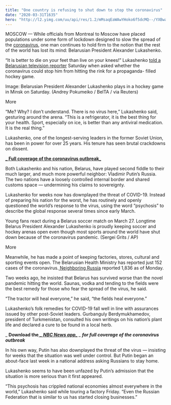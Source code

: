 ```yaml
---
title: "One country is refusing to shut down to stop the coronavirus"
date: "2020-03-31T1635"
hero: "http://l2.yimg.com/uu/api/res/1.2/mMsaqEaWAwYHoko6f5dcMQ--/YXBwaWQ9eXRhY2h5b247aD04Njt3PTEzMDs-/https://media.zenfs.com/en-US/nbc_news_122/24e872919e714c7bbcdc853351c5ef8a"
---
```

MOSCOW — While officials from Montreal to Moscow have placed populations
under some form of lockdown designed to slow the spread of the
[coronavirus][1], one man continues to hold firm to the notion that the
rest of the world has lost its mind: Belarusian President Alexander
Lukashenko.

“It is better to die on your feet than live on your knees!” Lukashenko
[told a Belarusian television reporter][2] Saturday when asked whether
the coronavirus could stop him from hitting the rink for a propaganda-
filled hockey game.

Image: Belarusian President Alexander Lukashenko plays in a hockey game
in Minsk on Saturday. (Andrey Pokumeiko / BelTA / via Reuters)

More

“Me? Why? I don’t understand. There is no virus here,” Lukashenko said,
gesturing around the arena. “This is a refrigerator, it is the best
thing for your health. Sport, especially on ice, is better than any
antiviral medication. It is the real thing.”

Lukashenko, one of the longest-serving leaders in the former Soviet
Union, has been in power for over 25 years. His tenure has seen brutal
crackdowns on dissent.

[ _ **Full coverage of the coronavirus outbreak**_][3]

Both Lukashenko and his nation, Belarus, have played second fiddle to
their much larger, and much more powerful neighbor: Vladimir Putin’s
Russia. The two nations have a loosely controlled internal border and
shared customs space — undermining his claims to sovereignty.

Lukashenko for weeks now has downplayed the threat of COVID-19. Instead
of preparing his nation for the worst, he has routinely and openly
questioned the world’s response to the virus, using the word “psychosis”
to describe the global response several times since early March.

Young fans react during a Belarus soccer match on March 27. Longtime
Belarus President Alexander Lukashenko is proudly keeping soccer and
hockey arenas open even though most sports around the world have shut
down because of the coronavirus pandemic. (Sergei Grits / AP)

More

Meanwhile, he has made a point of keeping factories, stores, cultural
and sporting events open. The Belarusian Health Ministry has reported
just 152 cases of the coronavirus.[ Neighboring Russia][4] reported
1,836 as of Monday.

Two weeks ago, he insisted that Belarus has survived worse than the
novel pandemic hitting the world. Saunas, vodka and tending to the
fields were the best remedy for those who fear the spread of the virus,
he said.

“The tractor will heal everyone,” he said, “the fields heal everyone.”

Lukashenko’s folk remedies for COVID-19 fall well in line with
assurances issued by other post-Soviet leaders. Gurbanguly
Berdymukhamedov, president of Turkmenistan, consulted his own writings
on his nation’s plant life and declared a cure to be found in a local
herb.

 _ **Download the**_[ _ **NBC News app**_][5] _ **for full coverage of
the coronavirus outbreak**_

In his own way, Putin has also downplayed the threat of the virus —
insisting for weeks that the situation was well under control. But Putin
began an about-face last week in a national address asking Russians to
stay home.

Lukashenko seems to have been unfazed by Putin’s admission that the
situation is more serious than it first appeared.

“This psychosis has crippled national economies almost everywhere in the
world,” Lukashenko said while touring a factory Friday. “Even the
Russian Federation that is similar to us has started closing
businesses.”

   [1]: https://www.nbcnews.com/health/health-news/live-blog/live-coronavirus-updates-u-s-death-toll-passes-3-000-n1172706
   [2]: https://www.youtube.com/watch?v=4IwEJPrPVp4&feature=emb_title
   [3]: https://www.nbcnews.com/health/coronavirus
   [4]: https://www.nbcnews.com/news/world/coronavirus-russia-s-low-infection-numbers-viewed-skeptically-n1166101
   [5]: https://smart.link/5d5ad16083f88